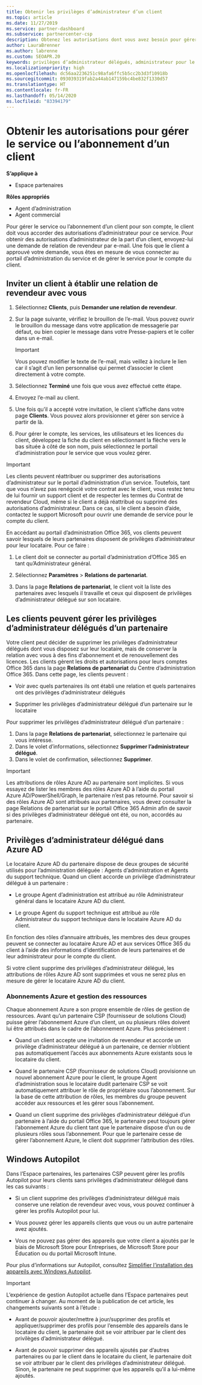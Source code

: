 ```yaml
---
title: Obtenir les privilèges d’administrateur d’un client
ms.topic: article
ms.date: 11/27/2019
ms.service: partner-dashboard
ms.subservice: partnercenter-csp
description: Obtenez les autorisations dont vous avez besoin pour gérer le service ou l’abonnement d’un client en son nom. Découvrez comment les autorisations sont accordées, révoquées et gérées.
author: LauraBrenner
ms.author: labrenne
ms.custom: SEOAPR.20
keywords: privilèges d’administrateur délégués, administrateur pour le compte de, supprimer des privilèges, DAP, AOBO
ms.localizationpriority: high
ms.openlocfilehash: dc56aa2236251c98afa6ffc5b5cc2b3d3f10918b
ms.sourcegitcommit: 093039319fab2a44ab147159bc4be832f1330d57
ms.translationtype: HT
ms.contentlocale: fr-FR
ms.lasthandoff: 05/14/2020
ms.locfileid: "83394179"
---
```

# <a name="obtain-permissions-to-manage-a-customers-service-or-subscription"></a>Obtenir les autorisations pour gérer le service ou l’abonnement d’un client

**S’applique à**

- Espace partenaires

**Rôles appropriés**

- Agent d’administration
- Agent commercial

Pour gérer le service ou l’abonnement d’un client pour son compte, le client doit vous accorder des autorisations d’administrateur pour ce service. Pour obtenir des autorisations d’administrateur de la part d’un client, envoyez-lui une demande de relation de revendeur par e-mail. Une fois que le client a approuvé votre demande, vous êtes en mesure de vous connecter au portail d’administration du service et de gérer le service pour le compte du client. 

## <a name="invite-a-customer-to-establish-a-reseller-relationship-with-you"></a>Inviter un client à établir une relation de revendeur avec vous

1.  Sélectionnez **Clients**, puis **Demander une relation de revendeur**.

2.  Sur la page suivante, vérifiez le brouillon de l’e-mail. Vous pouvez ouvrir le brouillon du message dans votre application de messagerie par défaut, ou bien copier le message dans votre Presse-papiers et le coller dans un e-mail. 

    >[!IMPORTANT]
    >Vous pouvez modifier le texte de l’e-mail, mais veillez à inclure le lien car il s’agit d’un lien personnalisé qui permet d’associer le client directement à votre compte. 
    
3.  Sélectionnez **Terminé** une fois que vous avez effectué cette étape.

4.  Envoyez l’e-mail au client.

5.  Une fois qu’il a accepté votre invitation, le client s’affiche dans votre page **Clients**. Vous pouvez alors provisionner et gérer son service à partir de là.

6.  Pour gérer le compte, les services, les utilisateurs et les licences du client, développez la fiche du client en sélectionnant la flèche vers le bas située à côté de son nom, puis sélectionnez le portail d’administration pour le service que vous voulez gérer.

>[!IMPORTANT]  
>Les clients peuvent réattribuer ou supprimer des autorisations d’administrateur sur le portail d’administration d’un service. Toutefois, tant que vous n’avez pas renégocié votre contrat avec le client, vous restez tenu de lui fournir un support client et de respecter les termes du Contrat de revendeur Cloud, même si le client a déjà réattribué ou supprimé des autorisations d’administrateur. Dans ce cas, si le client a besoin d’aide, contactez le support Microsoft pour ouvrir une demande de service pour le compte du client.

En accédant au portail d’administration Office 365, vos clients peuvent savoir lesquels de leurs partenaires disposent de privilèges d’administrateur pour leur locataire. Pour ce faire :

1. Le client doit se connecter au portail d’administration d’Office 365 en tant qu’Administrateur général.

2. Sélectionnez **Paramètres** > **Relations de partenariat**.

3. Dans la page **Relations de partenariat**, le client voit la liste des partenaires avec lesquels il travaille et ceux qui disposent de privilèges d’administrateur délégué sur son locataire.

## <a name="customers-can-manage-a-partners-delegated-admin-privileges"></a>Les clients peuvent gérer les privilèges d’administrateur délégués d’un partenaire 

Votre client peut décider de supprimer les privilèges d’administrateur délégués dont vous disposez sur leur locataire, mais de conserver la relation avec vous à des fins d’abonnement et de renouvellement des licences. Les clients gèrent les droits et autorisations pour leurs comptes Office 365 dans la page **Relations de partenariat** du Centre d’administration Office 365. Dans cette page, les clients peuvent :

- Voir avec quels partenaires ils ont établi une relation et quels partenaires ont des privilèges d’administrateur délégués

- Supprimer les privilèges d’administrateur délégué d’un partenaire sur le locataire

Pour supprimer les privilèges d’administrateur délégué d’un partenaire :

1. Dans la page **Relations de partenariat**, sélectionnez le partenaire qui vous intéresse.
2. Dans le volet d’informations, sélectionnez **Supprimer l’administrateur délégué**.
3. Dans le volet de confirmation, sélectionnez **Supprimer**.

>[!IMPORTANT]  
>Les attributions de rôles Azure AD au partenaire sont implicites. Si vous essayez de lister les membres des rôles Azure AD à l’aide du portail Azure AD/PowerShell/Graph, le partenaire n’est pas retourné. Pour savoir si des rôles Azure AD sont attribués aux partenaires, vous devez consulter la page Relations de partenariat sur le portail Office 365 Admin afin de savoir si des privilèges d’administrateur délégué ont été, ou non, accordés au partenaire.

## <a name="delegated-admin-privileges-in-azure-ad"></a>Privilèges d’administrateur délégué dans Azure AD 

Le locataire Azure AD du partenaire dispose de deux groupes de sécurité utilisés pour l’administration déléguée : Agents d’administration et Agents du support technique. Quand un client accorde un privilège d’administrateur délégué à un partenaire :

- Le groupe Agent d’administration est attribué au rôle Administrateur général dans le locataire Azure AD du client.

- Le groupe Agent du support technique est attribué au rôle Administrateur du support technique dans le locataire Azure AD du client.

En fonction des rôles d’annuaire attribués, les membres des deux groupes peuvent se connecter au locataire Azure AD et aux services Office 365 du client à l’aide des informations d’identification de leurs partenaires et de leur administrateur pour le compte du client.

Si votre client supprime des privilèges d’administrateur délégué, les attributions de rôles Azure AD sont supprimées et vous ne serez plus en mesure de gérer le locataire Azure AD du client.

### <a name="azure-subscriptions-and-resource-management"></a>Abonnements Azure et gestion des ressources

Chaque abonnement Azure a son propre ensemble de rôles de gestion de ressources. Avant qu’un partenaire CSP (fournisseur de solutions Cloud) puisse gérer l’abonnement Azure d’un client, un ou plusieurs rôles doivent lui être attribués dans le cadre de l’abonnement Azure. Plus précisément :

- Quand un client accepte une invitation de revendeur et accorde un privilège d’administrateur délégué à un partenaire, ce dernier n’obtient pas automatiquement l’accès aux abonnements Azure existants sous le locataire du client.

- Quand le partenaire CSP (fournisseur de solutions Cloud) provisionne un nouvel abonnement Azure pour le client, le groupe Agent d’administration sous le locataire dudit partenaire CSP se voit automatiquement attribuer le rôle de propriétaire sous l’abonnement. Sur la base de cette attribution de rôles, les membres du groupe peuvent accéder aux ressources et les gérer sous l’abonnement.

- Quand un client supprime des privilèges d’administrateur délégué d’un partenaire à l’aide du portail Office 365, le partenaire peut toujours gérer l’abonnement Azure du client tant que le partenaire dispose d’un ou de plusieurs rôles sous l’abonnement. Pour que le partenaire cesse de gérer l’abonnement Azure, le client doit supprimer l’attribution des rôles.

## <a name="windows-autopilot"></a>Windows Autopilot

<!--Maggie, 12/5/18 - Removed table showing what different CSP partner types can and can't do because all partner types are now in parity. As per Bhavya Chopra in bug 19841770.-->

Dans l’Espace partenaires, les partenaires CSP peuvent gérer les profils Autopilot pour leurs clients sans privilèges d’administrateur délégué dans les cas suivants : 

- Si un client supprime des privilèges d’administrateur délégué mais conserve une relation de revendeur avec vous, vous pouvez continuer à gérer les profils Autopilot pour lui.

- Vous pouvez gérer les appareils clients que vous ou un autre partenaire avez ajoutés. 

- Vous ne pouvez pas gérer des appareils que votre client a ajoutés par le biais de Microsoft Store pour Entreprises, de Microsoft Store pour Éducation ou du portail Microsoft Intune.

Pour plus d’informations sur Autopilot, consultez [Simplifier l’installation des appareils avec Windows Autopilot](https://docs.microsoft.com/partner-center/autopilot).

>[!IMPORTANT]  
>L’expérience de gestion Autopilot actuelle dans l’Espace partenaires peut continuer à changer. Au moment de la publication de cet article, les changements suivants sont à l’étude :

- Avant de pouvoir ajouter/mettre à jour/supprimer des profils et appliquer/supprimer des profils pour l’ensemble des appareils dans le locataire du client, le partenaire doit se voir attribuer par le client des privilèges d’administrateur délégué.

- Avant de pouvoir supprimer des appareils ajoutés par d’autres partenaires ou par le client dans le locataire du client, le partenaire doit se voir attribuer par le client des privilèges d’administrateur délégué. Sinon, le partenaire ne peut supprimer que les appareils qu’il a lui-même ajoutés.
